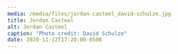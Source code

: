 ```yaml
---
media: /media/files/jordan-casteel_david-schulze.jpg
title: Jordan Casteel
alt: Jordan Casteel
caption: "Photo credit: David Schulze"
date: 2020-11-12T17:20:00-0500
---
```

